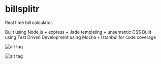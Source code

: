 billsplitr
==========

Real time bill calculator.

Built using Node.js + express + Jade templating + unsemantic CSS 
Built using Test Driven Development using Mocha + Istanbul for code coverage


![alt tag](http://i.imgur.com/hYelRMR.png)

![alt tag](http://i.imgur.com/SViaCxT.jpg)
